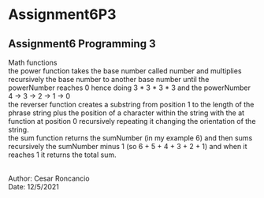 # Assignment6P3
Assignment6 Programming 3
--------------------------------------------------------------------------

Math functions
<br>
the power function takes the base number called number and multiplies recursively the base number to another base number until the powerNumber reaches 0 hence doing 3 * 3 * 3 * 3 and the powerNumber 4 -> 3 -> 2 -> 1 -> 0
<br>
the reverser function creates a substring from position 1 to the length of the phrase string plus the position of a character within the string with the at function at position 0 recursively repeating it changing the orientation of the string.
<br>
the sum function returns the sumNumber (in my example 6) and then sums recursively the sumNumber minus 1 (so 6 + 5 + 4 + 3 + 2 + 1) and when it reaches 1 it returns the total sum.

<br>
Author: Cesar Roncancio
<br>
Date: 12/5/2021
